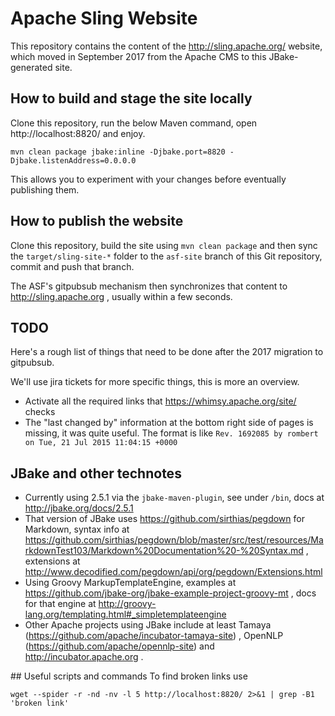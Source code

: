 # Apache Sling Website
This repository contains the content of the http://sling.apache.org/ website, which moved in September 2017 from
the Apache CMS to this JBake-generated site.

## How to build and stage the site locally  
Clone this repository, run the below Maven command, open http://localhost:8820/ and enjoy.

    mvn clean package jbake:inline -Djbake.port=8820 -Djbake.listenAddress=0.0.0.0
	
This allows	you to experiment with your changes before eventually publishing them.

## How to publish the website
Clone this repository, build the site using `mvn clean package` and then sync the `target/sling-site-*` 
folder to the `asf-site` branch of this Git repository, commit and push that branch.

The ASF's gitpubsub mechanism then synchronizes that content to http://sling.apache.org , usually within a few seconds.

## TODO
Here's a rough list of things that need to be done after the 2017 migration to gitpubsub.

We'll use jira tickets for more specific things, this is more an overview.

* Activate all the required links that https://whimsy.apache.org/site/ checks
* The "last changed by" information at the bottom right side of pages is missing, it was quite useful. The format is like `Rev. 1692085 by rombert on Tue, 21 Jul 2015 11:04:15 +0000`

## JBake and other technotes
* Currently using 2.5.1 via the `jbake-maven-plugin`, see under `/bin`, docs at http://jbake.org/docs/2.5.1
* That version of JBake uses https://github.com/sirthias/pegdown for Markdown, syntax info at https://github.com/sirthias/pegdown/blob/master/src/test/resources/MarkdownTest103/Markdown%20Documentation%20-%20Syntax.md , extensions at http://www.decodified.com/pegdown/api/org/pegdown/Extensions.html
* Using Groovy MarkupTemplateEngine, examples at https://github.com/jbake-org/jbake-example-project-groovy-mt , docs for that engine at http://groovy-lang.org/templating.html#_simpletemplateengine
* Other Apache projects using JBake include at least Tamaya (https://github.com/apache/incubator-tamaya-site) , OpenNLP (https://github.com/apache/opennlp-site) and http://incubator.apache.org .

## Useful scripts and commands
To find broken links use 

    wget --spider -r -nd -nv -l 5 http://localhost:8820/ 2>&1 | grep -B1 'broken link'